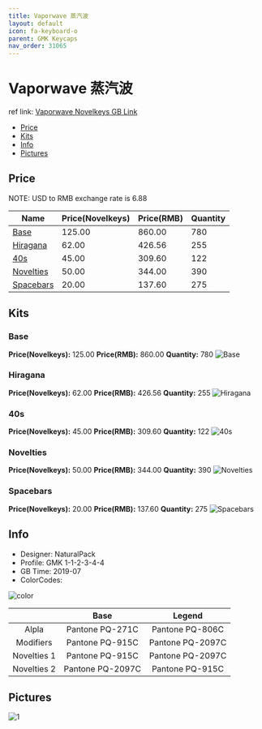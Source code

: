 ```yaml
---
title: Vaporwave 蒸汽波
layout: default
icon: fa-keyboard-o
parent: GMK Keycaps
nav_order: 31065
---
```


# Vaporwave 蒸汽波

ref link: [Vaporwave Novelkeys GB Link](https://novelkeys.xyz/collections/frontpage/products/gmk-vaporwave-gb)

* [Price](#price)
* [Kits](#kits)
* [Info](#info)
* [Pictures](#pictures)


## Price  
NOTE: USD to RMB exchange rate is 6.88

| Name          | Price(Novelkeys)    |  Price(RMB) | Quantity |
| ------------- | ------------ |  ---------- | -------- |
|[Base](#base)|125.00|860.00|780|
|[Hiragana](#hiragana)|62.00|426.56|255|
|[40s](#40s)|45.00|309.60|122|
|[Novelties](#novelties)|50.00|344.00|390|
|[Spacebars](#spacebars)|20.00|137.60|275|


## Kits
### Base
**Price(Novelkeys):** 125.00    **Price(RMB):** 860.00    **Quantity:** 780
<img src="{{ 'assets/images/gmk-keycaps/vaporwave/kits_pics/base.jpg' | relative_url }}" alt="Base" class="image featured">

### Hiragana
**Price(Novelkeys):** 62.00    **Price(RMB):** 426.56    **Quantity:** 255
<img src="{{ 'assets/images/gmk-keycaps/vaporwave/kits_pics/hiragana.jpg' | relative_url }}" alt="Hiragana" class="image featured">

### 40s
**Price(Novelkeys):** 45.00    **Price(RMB):** 309.60    **Quantity:** 122
<img src="{{ 'assets/images/gmk-keycaps/vaporwave/kits_pics/40s.jpg' | relative_url }}" alt="40s" class="image featured">

### Novelties
**Price(Novelkeys):** 50.00    **Price(RMB):** 344.00    **Quantity:** 390
<img src="{{ 'assets/images/gmk-keycaps/vaporwave/kits_pics/novelties.jpg' | relative_url }}" alt="Novelties" class="image featured">

### Spacebars
**Price(Novelkeys):** 20.00    **Price(RMB):** 137.60    **Quantity:** 275
<img src="{{ 'assets/images/gmk-keycaps/vaporwave/kits_pics/spacebars.jpg' | relative_url }}" alt="Spacebars" class="image featured">


## Info
* Designer: NaturalPack
* Profile: GMK 1-1-2-3-4-4
* GB Time: 2019-07
* ColorCodes:  
<img src="{{ 'assets/images/gmk-keycaps/vaporwave/color.png' | relative_url }}" alt="color" class="image featured">

||Base|Legend
| :-------------: | :-------------: | :------------:
|Alpla|Pantone PQ-271C|Pantone PQ-806C
|Modifiers|Pantone PQ-915C|Pantone PQ-2097C
|Novelties 1|Pantone PQ-915C|Pantone PQ-2097C
|Novelties 2|Pantone PQ-2097C|Pantone PQ-915C


## Pictures
<img src="{{ 'assets/images/gmk-keycaps/vaporwave/rendering_pics/1.jpg' | relative_url }}" alt="1" class="image featured">
